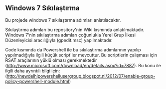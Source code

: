 ## Windows 7 Sıkılaştırma

Bu projede windows 7 sıkılaştırma adımları anlatılacaktır.

Sıkılaştırma adımları bu repository'nin Wiki kısmında anlatılmaktadır. Windows 7'nin sıkılaştırma adımları çoğunlukla Yerel Grup İlkesi Düzenleyicisi aracılığıyla (gpedit.msc) yapılmaktadır.

Code kısmında da Powershell ile bu sıkılaştırma adımlarının yapılıp yapılmadığıyla ilgili küçük script'ler mevcuttur. Bu scriptlerin çalışması için RSAT araçlarının yüklü olması gerekmektedir (http://www.microsoft.com/download/en/details.aspx?id=7887). Bu konu ile ilgili daha ayrıntılı bilgi için: (http://newdelhipowershellusergroup.blogspot.nl/2012/07/enable-group-policy-powershell-module.html)

